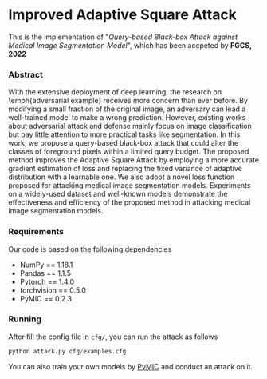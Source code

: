 # Improved Adaptive Square Attack
This is the implementation of "*Query-based Black-box Attack against Medical Image Segmentation Model*", which has been accpeted by **FGCS, 2022**

### Abstract
With the extensive deployment of deep learning, the research on \emph{adversarial example} receives more concern than ever before.
By modifying a small fraction of the original image, an adversary can lead a well-trained model to make a wrong prediction.
However, existing works about adversarial attack and defense mainly focus on image classification but pay little attention to more practical tasks like segmentation.
In this work, we propose a query-based black-box attack that could alter the classes of foreground pixels within a limited query budget.
The proposed method improves the Adaptive Square Attack by employing a more accurate gradient estimation of loss and replacing the fixed variance of adaptive distribution with a learnable one.
We also adopt a novel loss function proposed for attacking medical image segmentation models.
Experiments on a widely-used dataset and well-known models demonstrate the effectiveness and efficiency of the proposed method in attacking medical image segmentation models.

### Requirements
Our code is based on the following dependencies
- NumPy == 1.18.1
- Pandas == 1.1.5
- Pytorch == 1.4.0
- torchvision == 0.5.0
- PyMIC == 0.2.3

### Running
After fill the config file in `cfg/`, you can run the attack as follows
```python
python attack.py cfg/examples.cfg
```
You can also train your own models by [PyMIC](https://github.com/HiLab-git/PyMIC) and conduct an attack on it.
